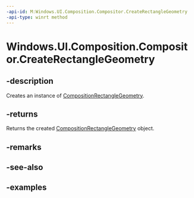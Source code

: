 ```yaml
---
-api-id: M:Windows.UI.Composition.Compositor.CreateRectangleGeometry
-api-type: winrt method
---
```


<!-- Method syntax.
public CompositionRectangleGeometry Compositor.CreateRectangleGeometry()
-->

# Windows.UI.Composition.Compositor.CreateRectangleGeometry

## -description

Creates an instance of [CompositionRectangleGeometry](compositionrectanglegeometry.md).



## -returns

Returns the created [CompositionRectangleGeometry](compositionrectanglegeometry.md) object.

## -remarks

## -see-also

## -examples

